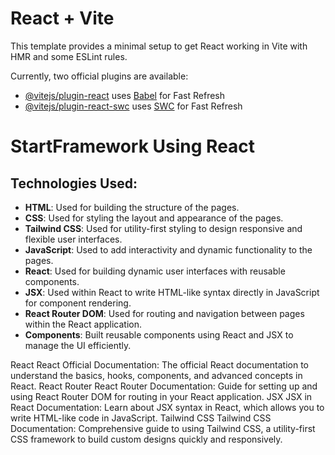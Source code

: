 # React + Vite

This template provides a minimal setup to get React working in Vite with HMR and some ESLint rules.

Currently, two official plugins are available:

- [@vitejs/plugin-react](https://github.com/vitejs/vite-plugin-react/blob/main/packages/plugin-react/README.md) uses [Babel](https://babeljs.io/) for Fast Refresh
- [@vitejs/plugin-react-swc](https://github.com/vitejs/vite-plugin-react-swc) uses [SWC](https://swc.rs/) for Fast Refresh



# StartFramework Using React




## Technologies Used:

- **HTML**: Used for building the structure of the pages.
- **CSS**: Used for styling the layout and appearance of the pages.
- **Tailwind CSS**: Used for utility-first styling to design responsive and flexible user interfaces.
- **JavaScript**: Used to add interactivity and dynamic functionality to the pages.
- **React**: Used for building dynamic user interfaces with reusable components.
- **JSX**: Used within React to write HTML-like syntax directly in JavaScript for component rendering.
- **React Router DOM**: Used for routing and navigation between pages within the React application.
- **Components**: Built reusable components using React and JSX to manage the UI efficiently.

React
React Official Documentation: The official React documentation to understand the basics, hooks, components, and advanced concepts in React.
React Router
React Router Documentation: Guide for setting up and using React Router DOM for routing in your React application.
JSX
JSX in React Documentation: Learn about JSX syntax in React, which allows you to write HTML-like code in JavaScript.
Tailwind CSS
Tailwind CSS Documentation: Comprehensive guide to using Tailwind CSS, a utility-first CSS framework to build custom designs quickly and responsively.
